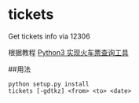 # tickets
Get tickets info via 12306

根据教程
[Python3 实现火车票查询工具](https://www.shiyanlou.com/courses/623)

##用法
```
python setup.py install
tickets [-gdtkz] <from> <to> <date>
```
